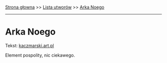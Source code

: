 [Strona głowna](../index.md) >> [Lista utworów](../list.md) >> [Arka Noego](16.md)

---

# Arka Noego

Tekst: [kaczmarski.art.pl](https://www.kaczmarski.art.pl/tworczosc/wiersze/arka-noego/)

Element pospolity, nic ciekawego.